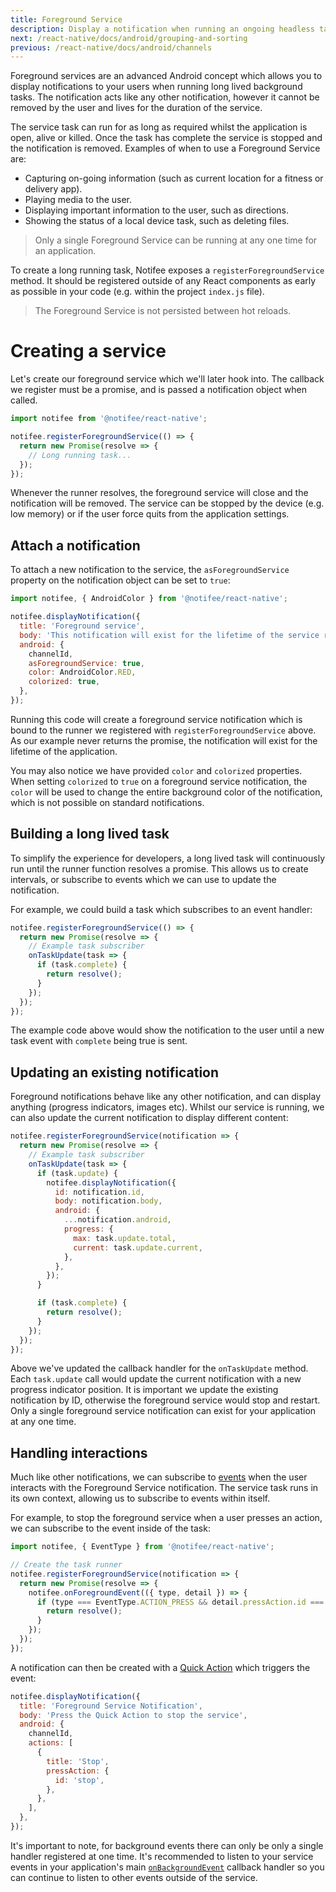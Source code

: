 ```yaml
---
title: Foreground Service
description: Display a notification when running an ongoing headless task.
next: /react-native/docs/android/grouping-and-sorting
previous: /react-native/docs/android/channels
---
```


Foreground services are an advanced Android concept which allows you to display notifications to your users
when running long lived background tasks. The notification acts like any other notification, however it cannot be removed
by the user and lives for the duration of the service.

<Vimeo id="android-foreground-service" caption="Android Foreground Service" />

The service task can run for as long as required whilst the application is open, alive or killed. Once the task has complete
the service is stopped and the notification is removed. Examples of when to use a Foreground Service are:

- Capturing on-going information (such as current location for a fitness or delivery app).
- Playing media to the user.
- Displaying important information to the user, such as directions.
- Showing the status of a local device task, such as deleting files.

> Only a single Foreground Service can be running at any one time for an application.

To create a long running task, Notifee exposes a `registerForegroundService` method. It should be registered
outside of any React components as early as possible in your code (e.g. within the project `index.js` file).

> The Foreground Service is not persisted between hot reloads.

# Creating a service

Let's create our foreground service which we'll later hook into. The callback we register must be a promise, and is passed
a notification object when called.

```js
import notifee from '@notifee/react-native';

notifee.registerForegroundService(() => {
  return new Promise(resolve => {
    // Long running task...
  });
});
```

Whenever the runner resolves, the foreground service will close and the notification will be removed. The service can be
stopped by the device (e.g. low memory) or if the user force quits from the application settings.

## Attach a notification

To attach a new notification to the service, the `asForegroundService` property on the notification object can be set to
`true`:

```js
import notifee, { AndroidColor } from '@notifee/react-native';

notifee.displayNotification({
  title: 'Foreground service',
  body: 'This notification will exist for the lifetime of the service runner',
  android: {
    channelId,
    asForegroundService: true,
    color: AndroidColor.RED,
    colorized: true,
  },
});
```

Running this code will create a foreground service notification which is bound to the runner we registered with
`registerForegroundService` above. As our example never returns the promise, the notification will exist for the lifetime
of the application.

You may also notice we have provided `color` and `colorized` properties. When setting `colorized` to `true` on a
foreground service notification, the `color` will be used to change the entire background color of the notification,
which is not possible on standard notifications.

## Building a long lived task

To simplify the experience for developers, a long lived task will continuously run until the runner function resolves a
promise. This allows us to create intervals, or subscribe to events which we can use to update the notification.

For example, we could build a task which subscribes to an event handler:

```js
notifee.registerForegroundService(() => {
  return new Promise(resolve => {
    // Example task subscriber
    onTaskUpdate(task => {
      if (task.complete) {
        return resolve();
      }
    });
  });
});
```

The example code above would show the notification to the user until a new task event with `complete` being true is
sent.

## Updating an existing notification

Foreground notifications behave like any other notification, and can display anything (progress indicators, images etc).
Whilst our service is running, we can also update the current notification to display different content:

```js
notifee.registerForegroundService(notification => {
  return new Promise(resolve => {
    // Example task subscriber
    onTaskUpdate(task => {
      if (task.update) {
        notifee.displayNotification({
          id: notification.id,
          body: notification.body,
          android: {
            ...notification.android,
            progress: {
              max: task.update.total,
              current: task.update.current,
            },
          },
        });
      }

      if (task.complete) {
        return resolve();
      }
    });
  });
});
```

Above we've updated the callback handler for the `onTaskUpdate` method. Each `task.update` call would update the current notification with a new progress indicator
position. It is important we update the existing notification by ID, otherwise the foreground service would stop and restart. Only a single foreground service
notification can exist for your application at any one time.

## Handling interactions

Much like other notifications, we can subscribe to [events](/react-native/docs/events) when the user interacts with the
Foreground Service notification. The service task runs in its own context, allowing us to subscribe to events within itself.

For example, to stop the foreground service when a user presses an action, we can subscribe to the event inside of the
task:

```js
import notifee, { EventType } from '@notifee/react-native';

// Create the task runner
notifee.registerForegroundService(notification => {
  return new Promise(resolve => {
    notifee.onForegroundEvent(({ type, detail }) => {
      if (type === EventType.ACTION_PRESS && detail.pressAction.id === 'stop') {
        return resolve();
      }
    });
  });
});
```

A notification can then be created with a [Quick Action](/react-native/docs/android/interaction#quick-actions) which
triggers the event:

```js
notifee.displayNotification({
  title: 'Foreground Service Notification',
  body: 'Press the Quick Action to stop the service',
  android: {
    channelId,
    actions: [
      {
        title: 'Stop',
        pressAction: {
          id: 'stop',
        },
      },
    ],
  },
});
```

It's important to note, for background events there can only be only a single handler registered at one time. It's recommended to listen to your service events in your application's main [`onBackgroundEvent`](/react-native/docs/events#background-events) callback handler so you can continue to listen to other events outside of the service.